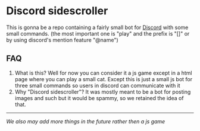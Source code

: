 # Discord sidescroller
This is gonna be a repo containing a fairly small bot for [Discord](https://discordapp.com/) with some small commands. (the most important one is "play" and the prefix is "[]" or by using discord's mention feature "@name")

## FAQ

1. What is this?
Well for now you can consider it a js game except in a html page where you can play a small cat. Except this is just a small js bot for three small commands so users in discord can communicate with it
2. Why "Discord sidescroller"?
It was mostly meant to be a bot for posting images and such but it would be spammy, so we retained the idea of that.

---

*We also may add more things in the future rather then a js game*